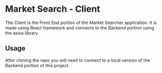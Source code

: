 # Market Search - Client
The Client is the Front End portion of the Market Searcher application. It is made using React framework and connects to the Backend portion using the axios library.

## Usage
After cloning the repo you will need to connect to a local version of the Backend portion of this project.
